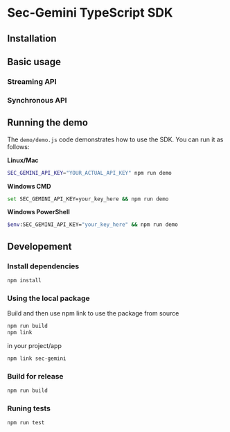 # Sec-Gemini TypeScript SDK

## Installation

## Basic usage

### Streaming API

### Synchronous API


## Running the demo

The `demo/demo.js` code demonstrates how to use the SDK. You can run it as follows:

**Linux/Mac**
```bash
SEC_GEMINI_API_KEY="YOUR_ACTUAL_API_KEY" npm run demo
```

**Windows CMD**
```bash
set SEC_GEMINI_API_KEY=your_key_here && npm run demo
```
**Windows PowerShell**
```bash
$env:SEC_GEMINI_API_KEY="your_key_here" && npm run demo
```

## Developement

### Install dependencies

```bash
npm install
```

### Using the local package

Build and then use npm link to use the package from source

```bash
npm run build
npm link
```

in your project/app

```bash
npm link sec-gemini
```

### Build for release

```bash
npm run build
```

### Runing tests

```bash
npm run test
```
